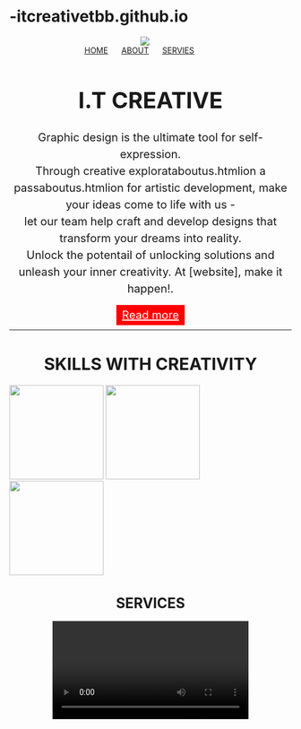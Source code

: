 # -itcreativetbb.github.io
<div style="text-align:center;margin-right: 20px;"><img src="itcreativetbb logo.png"></div>


<div style="text-align:center;margin-right: 20px;">
<a style="padding-right: 20px;" href="newmyweb.html">HOME</a>
<a style="padding-right: 20px;" href="aboutus.html">ABOUT</a>
<a style="padding-right: 20px;" href="service.html">SERVIES</a>
</div>

<h1 style="font-size:40px; text-align:center;">I.T CREATIVE</h1>

<p style="font-size:20px; text-align:center; line-height: 30px; margin-buttom: 50px;">Graphic design is the ultimate tool for self-expression. <br> Through creative explorataboutus.htmlion a passaboutus.htmlion for artistic development, make your ideas come to life with us -<br>let our team help craft and develop designs that transform your dreams into reality. <br>Unlock the potentail of unlocking solutions and unleash your inner creativity. At [website], make it happen!.</p>

<div style="text-align:center;"><a style="font-size:20px;background-color: red; padding: 6px 10px 6px 10px; color: white" href="https://alivia259.hocoos.com/">Read more</a></div>

<hr>
 
<h1 style="font-size:30px; text-align:center;">SKILLS WITH CREATIVITY</h1>

<img style="width: 12em;" src="IT CREATIVE.png">
<img style="width: 12em;" src="Photoshop Design Masterpieces (30).jpg">
<img style="width: 12em;" src="Photoshop Design Masterpieces (31).jpg">

<h1 style="font-size:25px; text-align:center;">SERVICES</h1>

<div style="text-align:center;">
<video style="width: 25em; src="Quick YouTube Intro_free.mp4" controls />
</div>
